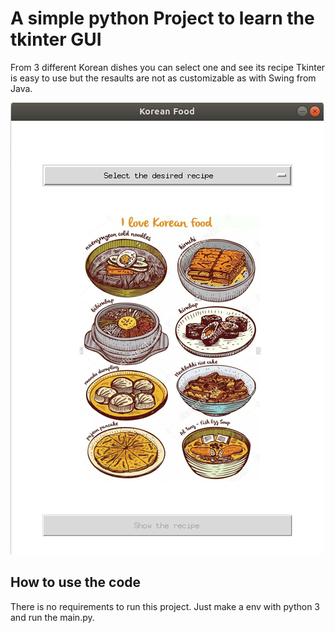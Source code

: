 # A simple python Project to learn the tkinter GUI
From 3 different Korean dishes you can select one and see its recipe
Tkinter is easy to use but the resaults are not as customizable as with Swing from Java.

![GUI Example](images/gui_finished.png)

## How to use the code
There is no requirements to run this project. Just make a env with python 3 and run the main.py.
